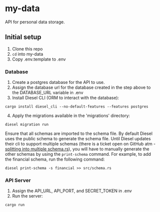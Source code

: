 # my-data

API for personal data storage.

## Initial setup

1. Clone this repo
2. `cd` into my-data
3. Copy .env.template to .env

### Database
1. Create a postgres database for the API to use.
2. Assign the database url for the database created in the step above to the DATABASE_URL variable in .env
3. Install Diesel CLI (ORM to interact with the database):

```
cargo install diesel_cli --no-default-features --features postgres
```

4. Apply the migrations available in the 'migrations' directory:

```
diesel migration run
```

Ensure that all schemas are imported to the schema file. By default Diesel uses the public schema to generate the schema file. Until Diesel updates their cli to support multiple schemas (there is a ticket open on GitHub atm - [splitting into multiple schema.rs](https://github.com/diesel-rs/diesel/pull/3796)), you will have to manually generate the other schemas by using the `print-schema` command. For example, to add the financial schema, run the following command:

```
diesel print-schema -s financial >> src/schema.rs
```

### API Server
1. Assign the API_URL, API_PORT, and SECRET_TOKEN in .env
2. Run the server:

```
cargo run
```
